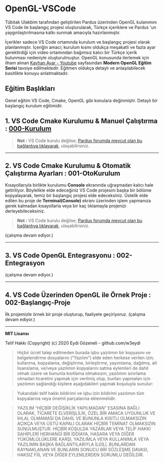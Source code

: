 # OpenGL-VSCode

Tübitak Ulakbim tarafından geliştirilen Pardus üzerinden OpenGL kulanımını VS Code ile  başlangıç projesi oluşturularak, Türkçe içeriklere ve Pardus 'un yaygınlaştırılmasına katkı sunmak amacıyla hazırlanmıştır.

İçerikler sadece VS Code ortamında kurulum ve başlangıç projesi olarak planlanmıştır. İçeriğin amacı; kurulum kısmı oldukça meşakatli ve fazla ayar gerektirdiği için video ortamından bağımsız kalıcı bir Türkçe içerik bulunması nedeniyle oluşturulmuştur. OpenGL konusunda ilerlemek için ilham alınan [Kayhan Ayar - Youtube](https://www.youtube.com/playlist?list=PLIM5iw4GHbNW2nleNK5XIvyhZzGiaiBfp) sayfasından **Modern OpenGL Eğitim Serisi** tavsiye edilmektedir. Eğitmen oldukça detaylı ve anlaşılabilecek basitlikte konuyu anlatmaktadır.

## Eğitim Başlıkları

Genel eğitim VS Code, Cmake, OpenGL gibi konulara değinmiştir. Detaylı bir başlangıç kurulum eğitimidir.

## 1. VS Code Cmake Kurulumu & Manuel Çalıştırma : [000-Kurulum](https://github.com/w3eydi/OpenGL-VSCode/tree/master/000-Kurulum)
>**Not :** VS Code kurulu değilse; [Pardus forumda mevcut olan bu bağlantıya tıklayarak](https://forum.pardus.org.tr), ulaşabilirsiniz.

---

## 2. VS Code Cmake Kurulumu & Otomatik Çalıştırma Ayarları : 001-OtoKurulum
Kısayollarıyla birlikte kurulumu **Console** ekranında uğraşmadan kalıcı hale getiriliyor. Böylelikle elde edeceğiniz VS Code projesini başka bir bölüme kopyalayarak, temiz bir başlangıç projesi elde edeceksiniz. Üstelik elde edilen bu proje de **Terminal(Console)** ekranı üzerinden işlem yapmanıza gerek kalmadan kısayollarla veya bir kaç tıklamayla projenizi derleyebileceksiniz.

>**Not :** VS Code kurulu değilse; [Pardus forumda mevcut olan bu bağlantıya tıklayarak](https://forum.pardus.org.tr), ulaşabilirsiniz.

(çalışma devam ediyor.)

---

## 3. VS Code OpenGL Entegrasyonu : 002-Entegrasyon
(çalışma devam ediyor.)

---

## 4. VS Code Üzerinden OpenGL ile Örnek Proje : 002-Başlangıç-Proje
İlk projemizle örnek bir proje oluşturup, faaliyete geçiriyoruz.
(çalışma devam ediyor.)

---

**MIT Lisansı**

Telif Hakkı (Copyright) (c) 2020 Eydi Gözeneli - github.com/w3eydi

>Hiçbir ücret talep edilmeden burada işbu yazılımın bir kopyasını ve belgelendirme dosyalarını (“Yazılım”) elde eden herkese verilen izin; kullanma, kopyalama, değiştirme, birleştirme, yayımlama, dağıtma, alt lisanslama, ve/veya yazılımın kopyalarını satma eylemleri de dahil olmak üzere ve bununla kısıtlama olmaksızın, yazılımın sınırlama olmadan ticaretini yapmak için verilmiş olup, bunları yapmaları için yazılımın sağlandığı kişilere aşağıdakileri yapmak koşuluyla sunulur:

>Yukarıdaki telif hakkı bildirimi ve işbu izin bildirimi yazılımın tüm kopyalarına veya önemli parçalarına eklenmelidir. 

>YAZILIM “HİÇBİR DEĞİŞİKLİK YAPILMADAN” ESASINA BAĞLI OLARAK, TİCARETE ELVERİŞLİLİK, ÖZEL BİR AMACA UYGUNLUK VE İHLAL OLMAMASI DA DAHİL VE BUNUNLA KISITLI OLMAKSIZIN AÇIKÇA VEYA ÜSTÜ KAPALI OLARAK HİÇBİR TEMİNAT OLMAKSIZIN SUNULMUŞTUR. HİÇBİR KOŞULDA YAZARLAR VEYA TELİF HAKKI SAHİPLERİ HERHANGİ BİR İDDİAYA, HASARA VEYA DİĞER YÜKÜMLÜLÜKLERE KARŞI, YAZILIMLA VEYA KULLANIMLA VEYA YAZILIMIN BAŞKA BAĞLANTILARIYLA İLGİLİ, BUNLARDAN KAYNAKLANAN VE BUNLARIN SONUCU BİR SÖZLEŞME DAVASI, HAKSIZ FİİL VEYA DİĞER EYLEMLERDEN SORUMLU DEĞİLDİR.
